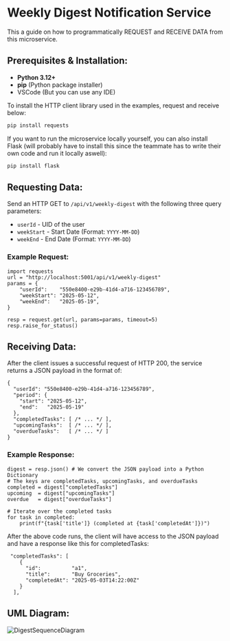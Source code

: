 # Weekly Digest Notification Service
This a guide on how to programmatically REQUEST and RECEIVE DATA from this microservice.

## Prerequisites & Installation:

- **Python 3.12+**
- **pip** (Python package installer)
- VSCode (But you can use any IDE)

To install the HTTP client library used in the examples, request and receive below:

```bash
pip install requests
```
If you want to run the microservice locally yourself, you can also install Flask (will probably have to install this since the teammate has to write their own code and run it locally aswell):

 ```bash
pip install flask
```

## Requesting Data:

Send an HTTP GET to `/api/v1/weekly-digest` with the following three query parameters:

- `userId`    - UID of the user
- `weekStart` - Start Date (Format: `YYYY-MM-DD`)
- `weekEnd`   - End Date   (Format: `YYYY-MM-DD`)

### Example Request:
```
import requests
url = "http://localhost:5001/api/v1/weekly-digest"
params = {
    "userId":    "550e8400-e29b-41d4-a716-123456789",
    "weekStart": "2025-05-12",
    "weekEnd":   "2025-05-19",
}

resp = request.get(url, params=params, timeout=5)
resp.raise_for_status()
```

## Receiving Data:

After the client issues a successful request of HTTP 200, the service returns a JSON payload in the format of:
```
{
  "userId": "550e8400-e29b-41d4-a716-123456789",
  "period": {
    "start": "2025-05-12",
    "end":   "2025-05-19"
  },
  "completedTasks": [ /* ... */ ],
  "upcomingTasks":  [ /* ... */ ],
  "overdueTasks":   [ /* ... */ ]
}
```

### Example Response:


```
digest = resp.json() # We convert the JSON payload into a Python Dictionary
# The keys are completedTasks, upcomingTasks, and overdueTasks
completed = digest["completedTasks"]
upcoming  = digest["upcomingTasks"]
overdue   = digest["overdueTasks"]

# Iterate over the completed tasks
for task in completed:
    print(f"{task['title']} (completed at {task['completedAt']})")
```

After the above code runs, the client will have access to the JSON payload and have a response like this for completedTasks:
```
 "completedTasks": [
    {
      "id":          "a1",
      "title":       "Buy Groceries",
      "completedAt": "2025-05-03T14:22:00Z"
    }
  ],
```
## UML Diagram:
![DigestSequenceDiagram](https://github.com/user-attachments/assets/000a28ac-4eb2-476a-a8ff-1d97c764df3a)

